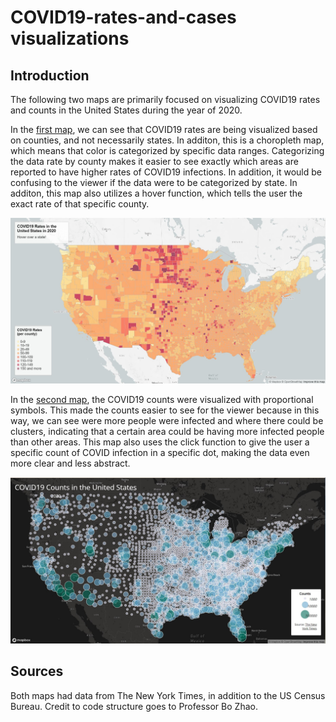 # COVID19-rates-and-cases visualizations

## Introduction 
The following two maps are primarily focused on visualizing COVID19 rates and counts in the United States during the year of 2020. 

In the [first map](https://elilsan.github.io/COVID19-rates-and-cases/map1.html), we can see that COVID19 rates are being visualized based on counties, and not necessarily states. In additon, this is a choropleth map, which means that color is categorized by specific data ranges. Categorizing the data rate by county makes it easier to see exactly which areas are reported to have higher rates of COVID19 infections. In addition, it would be confusing to the viewer if the data were to be categorized by state. In additon, this map also utilizes a hover function, which tells the user the exact rate of that specific county. 

![](img/covidrates.jpg)

In the [second map](https://elilsan.github.io/COVID19-rates-and-cases/map2.html), the COVID19 counts were visualized with proportional symbols. This made the counts easier to see for the viewer because in this way, we can see were more people were infected and where there could be clusters, indicating that a certain area could be having more infected people than other areas. This map also uses the click function to give the user a specific count of COVID infection in a specific dot, making the data even more clear and less abstract. 

![](img/covidcounts.jpg)

## Sources
Both maps had data from The New York Times, in addition to the US Census Bureau. Credit to code structure goes to Professor Bo Zhao. 